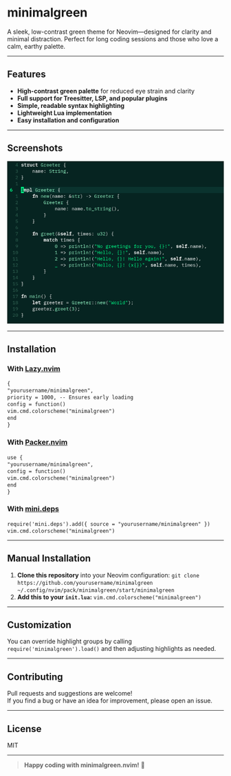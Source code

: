 # minimalgreen

A sleek, low-contrast green theme for Neovim—designed for clarity and minimal distraction. Perfect for long coding sessions and those who love a calm, earthy palette.

---

## Features

- **High-contrast green palette** for reduced eye strain and clarity
- **Full support for Treesitter, LSP, and popular plugins**
- **Simple, readable syntax highlighting**
- **Lightweight Lua implementation**
- **Easy installation and configuration**

---

## Screenshots

![Screenshot](./screenshot-dark.png)

---

## Installation

### With [Lazy.nvim](https://github.com/folke/lazy.nvim)

```
{
"yourusername/minimalgreen",
priority = 1000, -- Ensures early loading
config = function()
vim.cmd.colorscheme("minimalgreen")
end
}
```

### With [Packer.nvim](https://github.com/wbthomason/packer.nvim)

```
use {
"yourusername/minimalgreen",
config = function()
vim.cmd.colorscheme("minimalgreen")
end
}
```

### With [mini.deps](https://github.com/echasnovski/mini.deps)

```
require('mini.deps').add({ source = "yourusername/minimalgreen" })
vim.cmd.colorscheme("minimalgreen")
```

---

## Manual Installation

1. **Clone this repository** into your Neovim configuration:
   `git clone https://github.com/yourusername/minimalgreen ~/.config/nvim/pack/minimalgreen/start/minimalgreen`
2. **Add this to your `init.lua`:**
   `vim.cmd.colorscheme("minimalgreen")`

---

## Customization

You can override highlight groups by calling `require('minimalgreen').load()` and then adjusting highlights as needed.

---

## Contributing

Pull requests and suggestions are welcome!  
If you find a bug or have an idea for improvement, please open an issue.

---

## License

MIT

---

> **Happy coding with minimalgreen.nvim!** 🌿
